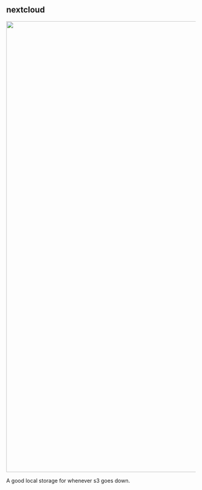 ## nextcloud

<p align="center">
  <img src="https://nextcloud.com/wp-content/webp-express/webp-images/uploads/2023/03/nextcloud-hub4-files-preview.png.webp" width="1200" />
</p>

A good local storage for whenever s3 goes down.
